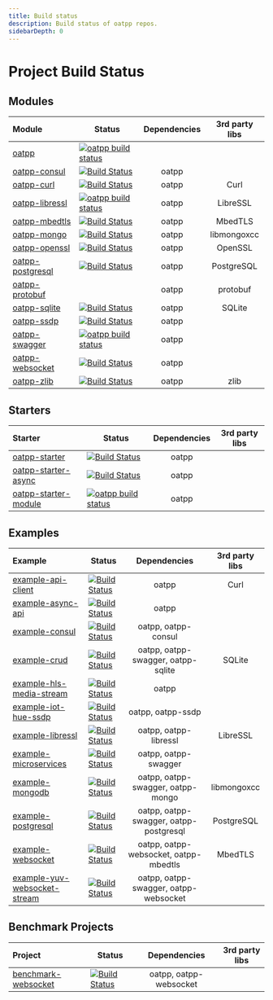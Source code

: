 ```yaml
---
title: Build status
description: Build status of oatpp repos.
sidebarDepth: 0
---
```


# Project Build Status <seo/>

## Modules

|Module|Status|Dependencies|3rd party libs|
|:---|---|:---:|:---:|
|[oatpp](https://github.com/oatpp/oatpp)|[![oatpp build status](https://dev.azure.com/lganzzzo/lganzzzo/_apis/build/status/oatpp.oatpp)](https://dev.azure.com/lganzzzo/lganzzzo/_build/latest?definitionId=1&branchName=master)|||
|[oatpp-consul](https://github.com/oatpp/oatpp-consul)|[![Build Status](https://dev.azure.com/lganzzzo/lganzzzo/_apis/build/status/oatpp.oatpp-consul?branchName=master)](https://dev.azure.com/lganzzzo/lganzzzo/_build/latest?definitionId=7&branchName=master)|oatpp||
|[oatpp-curl](https://github.com/oatpp/oatpp-curl)|[![Build Status](https://dev.azure.com/lganzzzo/lganzzzo/_apis/build/status/oatpp.oatpp-curl?branchName=master)](https://dev.azure.com/lganzzzo/lganzzzo/_build/latest?definitionId=5&branchName=master)|oatpp|Curl|
|[oatpp-libressl](https://github.com/oatpp/oatpp-libressl)|[![oatpp build status](https://dev.azure.com/lganzzzo/lganzzzo/_apis/build/status/oatpp.oatpp-libressl)](https://dev.azure.com/lganzzzo/lganzzzo/_build/latest?definitionId=3&branchName=master)|oatpp|LibreSSL|
|[oatpp-mbedtls](https://github.com/oatpp/oatpp-mbedtls)|[![Build Status](https://dev.azure.com/lganzzzo/lganzzzo/_apis/build/status/oatpp.oatpp-mbedtls?branchName=master)](https://dev.azure.com/lganzzzo/lganzzzo/_build/latest?definitionId=18&branchName=master)|oatpp|MbedTLS|
|[oatpp-mongo](https://github.com/oatpp/oatpp-mongo)|[![Build Status](https://dev.azure.com/lganzzzo/lganzzzo/_apis/build/status/oatpp.oatpp-mongo?branchName=master)](https://dev.azure.com/lganzzzo/lganzzzo/_build/latest?definitionId=26&branchName=master)|oatpp|libmongoxcc|
|[oatpp-openssl](https://github.com/oatpp/oatpp-openssl)|[![Build Status](https://dev.azure.com/lganzzzo/lganzzzo/_apis/build/status/oatpp.oatpp-openssl?branchName=master)](https://dev.azure.com/lganzzzo/lganzzzo/_build/latest?definitionId=32&branchName=master)|oatpp|OpenSSL|
|[oatpp-postgresql](https://github.com/oatpp/oatpp-postgresql)|[![Build Status](https://dev.azure.com/lganzzzo/lganzzzo/_apis/build/status/oatpp.oatpp-postgresql?branchName=master)](https://dev.azure.com/lganzzzo/lganzzzo/_build/latest?definitionId=31&branchName=master)|oatpp|PostgreSQL|
|[oatpp-protobuf](https://github.com/oatpp/oatpp-protobuf)||oatpp|protobuf|
|[oatpp-sqlite](https://github.com/oatpp/oatpp-sqlite)|[![Build Status](https://dev.azure.com/lganzzzo/lganzzzo/_apis/build/status/oatpp.oatpp-sqlite?branchName=master)](https://dev.azure.com/lganzzzo/lganzzzo/_build/latest?definitionId=30&branchName=master)|oatpp|SQLite|
|[oatpp-ssdp](https://github.com/oatpp/oatpp-ssdp)|[![Build Status](https://dev.azure.com/lganzzzo/lganzzzo/_apis/build/status/oatpp.oatpp-ssdp?branchName=master)](https://dev.azure.com/lganzzzo/lganzzzo/_build/latest?definitionId=28&branchName=master)|oatpp||
|[oatpp-swagger](https://github.com/oatpp/oatpp-swagger)|[![oatpp build status](https://dev.azure.com/lganzzzo/lganzzzo/_apis/build/status/oatpp.oatpp-swagger)](https://dev.azure.com/lganzzzo/lganzzzo/_build/latest?definitionId=2&branchName=master)|oatpp||
|[oatpp-websocket](https://github.com/oatpp/oatpp-websocket)|[![Build Status](https://dev.azure.com/lganzzzo/lganzzzo/_apis/build/status/oatpp.oatpp-websocket?branchName=master)](https://dev.azure.com/lganzzzo/lganzzzo/_build/latest?definitionId=6&branchName=master)|oatpp||
|[oatpp-zlib](https://github.com/oatpp/oatpp-zlib)|[![Build Status](https://dev.azure.com/lganzzzo/lganzzzo/_apis/build/status/oatpp.oatpp-zlib?branchName=master)](https://dev.azure.com/lganzzzo/lganzzzo/_build/latest?definitionId=23&branchName=master)|oatpp|zlib|

## Starters

|Starter|Status|Dependencies|3rd party libs|
|:---|---|:---:|:---:|
|[oatpp-starter](https://github.com/oatpp/oatpp-starter)|[![Build Status](https://dev.azure.com/lganzzzo/lganzzzo/_apis/build/status/oatpp.oatpp-starter?branchName=master)](https://dev.azure.com/lganzzzo/lganzzzo/_build/latest?definitionId=10&branchName=master)|oatpp||
|[oatpp-starter-async](https://github.com/oatpp/oatpp-starter-async)|[![Build Status](https://dev.azure.com/lganzzzo/lganzzzo/_apis/build/status/oatpp.oatpp-starter-async?branchName=master)](https://dev.azure.com/lganzzzo/lganzzzo/_build/latest?definitionId=11&branchName=master)|oatpp||
|[oatpp-starter-module](https://github.com/oatpp/oatpp-starter-module)|[![oatpp build status](https://dev.azure.com/lganzzzo/lganzzzo/_apis/build/status/oatpp.oatpp-starter-module)](https://dev.azure.com/lganzzzo/lganzzzo/_build/latest?definitionId=4&branchName=master)|oatpp||

## Examples

|Example|Status|Dependencies|3rd party libs|
|:---|---|:---:|:---:|
|[example-api-client](https://github.com/oatpp/example-api-client)|[![Build Status](https://dev.azure.com/lganzzzo/lganzzzo/_apis/build/status/oatpp.example-api-client?branchName=master)](https://dev.azure.com/lganzzzo/lganzzzo/_build/latest?definitionId=14&branchName=master)|oatpp|Curl|
|[example-async-api](https://github.com/oatpp/example-async-api)|[![Build Status](https://dev.azure.com/lganzzzo/lganzzzo/_apis/build/status/oatpp.example-async-api?branchName=master)](https://dev.azure.com/lganzzzo/lganzzzo/_build/latest?definitionId=16&branchName=master)|oatpp||
|[example-consul](https://github.com/oatpp/example-consul)|[![Build Status](https://dev.azure.com/lganzzzo/lganzzzo/_apis/build/status/oatpp.example-consul?branchName=master)](https://dev.azure.com/lganzzzo/lganzzzo/_build/latest?definitionId=15&branchName=master)|oatpp, oatpp-consul||
|[example-crud](https://github.com/oatpp/example-crud)|[![Build Status](https://dev.azure.com/lganzzzo/lganzzzo/_apis/build/status/oatpp.example-crud?branchName=master)](https://dev.azure.com/lganzzzo/lganzzzo/_build/latest?definitionId=9&branchName=master)|oatpp, oatpp-swagger, oatpp-sqlite|SQLite|
|[example-hls-media-stream](https://github.com/oatpp/example-hls-media-stream)|[![Build Status](https://dev.azure.com/lganzzzo/lganzzzo/_apis/build/status/oatpp.example-hls-media-stream?branchName=master)](https://dev.azure.com/lganzzzo/lganzzzo/_build/latest?definitionId=12&branchName=master)|oatpp||
|[example-iot-hue-ssdp](https://github.com/oatpp/example-iot-hue-ssdp)|[![Build Status](https://dev.azure.com/lganzzzo/lganzzzo/_apis/build/status/oatpp.example-iot-hue-ssdp?branchName=master)](https://dev.azure.com/lganzzzo/lganzzzo/_build/latest?definitionId=29&branchName=master)|oatpp, oatpp-ssdp||
|[example-libressl](https://github.com/oatpp/example-libressl)|[![Build Status](https://dev.azure.com/lganzzzo/lganzzzo/_apis/build/status/oatpp.example-libressl?branchName=master)](https://dev.azure.com/lganzzzo/lganzzzo/_build/latest?definitionId=13&branchName=master)|oatpp, oatpp-libressl|LibreSSL|
|[example-microservices](https://github.com/oatpp/example-microservices)|[![Build Status](https://dev.azure.com/lganzzzo/lganzzzo/_apis/build/status/oatpp.example-microservices?branchName=master)](https://dev.azure.com/lganzzzo/lganzzzo/_build/latest?definitionId=22&branchName=master)|oatpp, oatpp-swagger||
|[example-mongodb](https://github.com/oatpp/example-mongodb)|[![Build Status](https://dev.azure.com/lganzzzo/lganzzzo/_apis/build/status/oatpp.example-mongodb?branchName=master)](https://dev.azure.com/lganzzzo/lganzzzo/_build/latest?definitionId=27&branchName=master)|oatpp, oatpp-swagger, oatpp-mongo|libmongoxcc|
|[example-postgresql](https://github.com/oatpp/example-postgresql)|[![Build Status](https://dev.azure.com/lganzzzo/lganzzzo/_apis/build/status/oatpp.example-postgresql?branchName=master)](https://dev.azure.com/lganzzzo/lganzzzo/_build/latest?definitionId=17&branchName=master)|oatpp, oatpp-swagger, oatpp-postgresql|PostgreSQL|
|[example-websocket](https://github.com/oatpp/example-websocket)|[![Build Status](https://dev.azure.com/lganzzzo/lganzzzo/_apis/build/status/oatpp.example-websocket?branchName=master)](https://dev.azure.com/lganzzzo/lganzzzo/_build/latest?definitionId=20&branchName=master)|oatpp, oatpp-websocket, oatpp-mbedtls|MbedTLS|
|[example-yuv-websocket-stream](https://github.com/oatpp/example-yuv-websocket-stream)|[![Build Status](https://dev.azure.com/lganzzzo/lganzzzo/_apis/build/status/oatpp.example-yuv-websocket-stream?branchName=master)](https://dev.azure.com/lganzzzo/lganzzzo/_build/latest?definitionId=25&branchName=master)| oatpp, oatpp-swagger, oatpp-websocket|| 

## Benchmark Projects

|Project|Status|Dependencies|3rd party libs|
|:---|---|:---:|:---:|
|[benchmark-websocket](https://github.com/oatpp/benchmark-websocket)|[![Build Status](https://dev.azure.com/lganzzzo/lganzzzo/_apis/build/status/oatpp.benchmark-websocket?branchName=master)](https://dev.azure.com/lganzzzo/lganzzzo/_build/latest?definitionId=19&branchName=master)|oatpp, oatpp-websocket||

